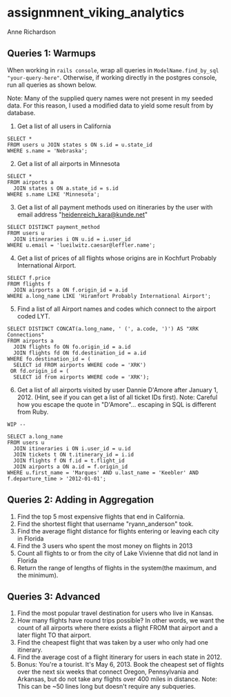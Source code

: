 # assignmnent_viking_analytics

Anne Richardson

## Queries 1: Warmups

When working in `rails console`, wrap all queries in `ModelName.find_by_sql "your-query-here"`. Otherwise, if working directly in the postgres console, run all queries as shown below.

Note: Many of the supplied query names were not present in my seeded data. For this reason, I used a modified data to yield some result from by database.

1. Get a list of all users in California
```
SELECT *
FROM users u JOIN states s ON s.id = u.state_id
WHERE s.name = 'Nebraska';
```
2. Get a list of all airports in Minnesota
```
SELECT *
FROM airports a
  JOIN states s ON a.state_id = s.id
WHERE s.name LIKE 'Minnesota';
```
3. Get a list of all payment methods used on itineraries by the user with email address "heidenreich_kara@kunde.net"
```
SELECT DISTINCT payment_method
FROM users u
  JOIN itineraries i ON u.id = i.user_id
WHERE u.email = 'lueilwitz.caesar@leffler.name';
```
4. Get a list of prices of all flights whose origins are in Kochfurt Probably International Airport.
```
SELECT f.price
FROM flights f
  JOIN airports a ON f.origin_id = a.id
WHERE a.long_name LIKE 'Hiramfort Probably International Airport';
```
5. Find a list of all Airport names and codes which connect to the airport coded LYT.
```
SELECT DISTINCT CONCAT(a.long_name, ' (', a.code, ')') AS "XRK Connections"
FROM airports a
  JOIN flights fo ON fo.origin_id = a.id
  JOIN flights fd ON fd.destination_id = a.id
WHERE fo.destination_id = (
  SELECT id FROM airports WHERE code = 'XRK')
 OR fd.origin_id = (
  SELECT id from airports WHERE code = 'XRK');
```
6. Get a list of all airports visited by user Dannie D'Amore after January 1, 2012. (Hint, see if you can get a list of all ticket IDs first). Note: Careful how you escape the quote in "D'Amore"... escaping in SQL is different from Ruby.
```
WIP --

SELECT a.long_name
FROM users u
  JOIN itineraries i ON i.user_id = u.id
  JOIN tickets t ON t.itinerary_id = i.id
  JOIN flights f ON f.id = t.flight_id
  JOIN airports a ON a.id = f.origin_id
WHERE u.first_name = 'Marques' AND u.last_name = 'Keebler' AND f.departure_time > '2012-01-01';
```

## Queries 2: Adding in Aggregation

1. Find the top 5 most expensive flights that end in California.
2. Find the shortest flight that username "ryann_anderson" took.
3. Find the average flight distance for flights entering or leaving each city in Florida
4. Find the 3 users who spent the most money on flights in 2013
5. Count all flights to or from the city of Lake Vivienne that did not land in Florida
6. Return the range of lengths of flights in the system(the maximum, and the minimum).

## Queries 3: Advanced

1. Find the most popular travel destination for users who live in Kansas.
2. How many flights have round trips possible? In other words, we want the count of all airports where there exists a flight FROM that airport and a later flight TO that airport.
3. Find the cheapest flight that was taken by a user who only had one itinerary.
4. Find the average cost of a flight itinerary for users in each state in 2012.
5. Bonus: You're a tourist. It's May 6, 2013. Book the cheapest set of flights over the next six weeks that connect Oregon, Pennsylvania and Arkansas, but do not take any flights over 400 miles in distance. Note: This can be ~50 lines long but doesn't require any subqueries.
